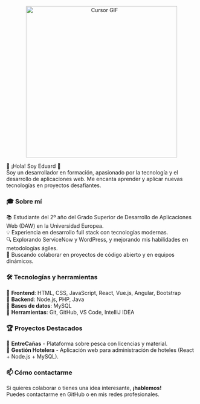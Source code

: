 <p align="center">
  <img src="assets/Cursor.gif" alt="Cursor GIF" width="400"/>
</p>


👋 ¡Hola! Soy Eduard 🚀  
Soy un desarrollador en formación, apasionado por la tecnología y el desarrollo de aplicaciones web. Me encanta aprender y aplicar nuevas tecnologías en proyectos desafiantes.  

### 🎓 Sobre mí  
📚 Estudiante del 2º año del Grado Superior de Desarrollo de Aplicaciones Web (DAW) en la Universidad Europea.  
💡 Experiencia en desarrollo full stack con tecnologías modernas.  
🔍 Explorando ServiceNow y WordPress, y mejorando mis habilidades en metodologías ágiles.  
🤝 Buscando colaborar en proyectos de código abierto y en equipos dinámicos.  

### 🛠️ Tecnologías y herramientas  
🔹 **Frontend**: HTML, CSS, JavaScript, React, Vue.js, Angular, Bootstrap  
🔹 **Backend**: Node.js, PHP, Java  
🔹 **Bases de datos**: MySQL  
🔹 **Herramientas**: Git, GitHub, VS Code, IntelliJ IDEA  

### 🏆 Proyectos Destacados  
🎣 **EntreCañas** - Plataforma sobre pesca con licencias y material.  
🏨 **Gestión Hotelera** - Aplicación web para administración de hoteles (React + Node.js + MySQL).  

### 📫 Cómo contactarme  
Si quieres colaborar o tienes una idea interesante, **¡hablemos!**  
Puedes contactarme en GitHub o en mis redes profesionales.  
